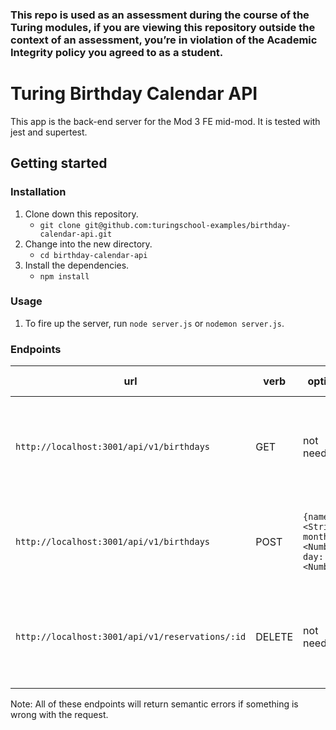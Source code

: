 ### This repo is used as an assessment during the course of the Turing modules, if you are viewing this repository outside the context of an assessment, you’re in violation of the Academic Integrity policy you agreed to as a student.

# Turing Birthday Calendar API

This app is the back-end server for the Mod 3 FE mid-mod. It is tested with jest and supertest.

## Getting started

### Installation

1. Clone down this repository.
    - `git clone git@github.com:turingschool-examples/birthday-calendar-api.git`
2. Change into the new directory.
    - `cd birthday-calendar-api`
3. Install the dependencies.
    - `npm install`

### Usage

1. To fire up the server, run `node server.js` or `nodemon server.js`.

### Endpoints

| url | verb | options | sample response |
| ----|------|---------|---------------- |
| `http://localhost:3001/api/v1/birthdays` | GET | not needed | Array of all existing birthdays: `[{ id: 18907224, name: 'Christie', month: 10, day: 23 }]` |
| `http://localhost:3001/api/v1/birthdays` | POST | `{name: <String>, month: <Number>, day: <Number>}` | New birthday: `{ id: 18939837, name: 'Kayla', month: 5, day: 15 }` |
| `http://localhost:3001/api/v1/reservations/:id` | DELETE | not needed | Array of all remaining birthdays: `[{ id: 18907224, name: 'Christie', month: 10, day: 23 }]` |

Note: All of these endpoints will return semantic errors if something is wrong with the request.
